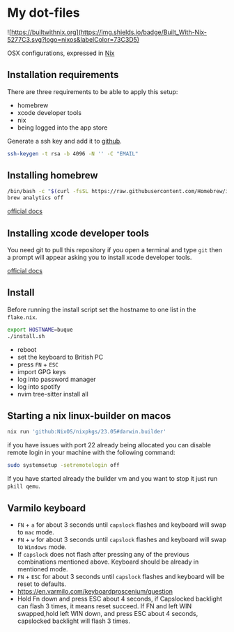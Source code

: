 # My dot-files

![https://builtwithnix.org](https://img.shields.io/badge/Built_With-Nix-5277C3.svg?logo=nixos&labelColor=73C3D5)

OSX configurations, expressed in [Nix](https://nixos.org/nix)

## Installation requirements

There are three requirements to be able to apply this setup:

- homebrew
- xcode developer tools
- nix
- being logged into the app store

Generate a ssh key and add it to [github](https://docs.github.com/en/authentication/connecting-to-github-with-ssh/adding-a-new-ssh-key-to-your-github-account).

```bash
ssh-keygen -t rsa -b 4096 -N '' -C "EMAIL"
```

## Installing homebrew

```bash
/bin/bash -c "$(curl -fsSL https://raw.githubusercontent.com/Homebrew/install/HEAD/install.sh)"
brew analytics off
```

[official docs](https://brew.sh)

## Installing xcode developer tools

You need git to pull this repository if you open a terminal and type `git` then
a prompt will appear asking you to install xcode developer tools.


[official docs](https://nixos.org/download.html)

## Install

Before running the install script set the hostname to one list in the `flake.nix`.

```bash
export HOSTNAME=buque
./install.sh
```

- reboot
- set the keyboard to British PC
- press `FN` + `ESC`
- import GPG keys
- log into password manager
- log into spotify
- nvim tree-sitter install all

## Starting a nix linux-builder on macos

```bash
nix run 'github:NixOS/nixpkgs/23.05#darwin.builder'
```

if you have issues with port 22 already being allocated you can disable
remote login in your machine with the following command:

```bash
sudo systemsetup -setremotelogin off
```

If you have started already the builder vm and you want to stop it just run
`pkill qemu`.

## Varmilo keyboard

- `FN` + `a` for about 3 seconds until `capslock` flashes and keyboard will swap to `mac` mode.
- `FN` + `w` for about 3 seconds until `capslock` flashes and keyboard will swap to `Windows` mode.
- If `capslock` does not flash after pressing any of the previous combinations mentioned above. Keyboard
  should be already in mentioned mode.
- `FN` + `ESC` for about 3 seconds until `capslock` flashes and keyboard will be reset to defaults.
- https://en.varmilo.com/keyboardproscenium/question
- Hold Fn down and press ESC about 4 seconds, if Capslocked backlight can flash 3 times, it means reset succeed. If FN and left WIN swapped,hold left WIN down, and press ESC about 4 seconds, capslocked backlight will flash 3 times.

<!-- Next steps: -->

<!-- - [x] remove yabai and restore magnet -->
<!-- - [x] all lua -->
<!-- - [ ] secrets into age -->
<!-- - [ ] refactor/modularise -->
<!-- - [ ] disable sip and switch yabai//magnet -->

<!-- TODO: -->

<!-- - [ ] emoji shortcut -->
<!-- - [ ] British pc is not in keyboard lists by defaults -->
<!-- - [ ] keyboards do not appear in top bar -->
<!-- - [ ] Bluetooth do not appear in the top bar -->
<!-- - [ ] system preferences in the docker -->
<!-- - [ ] battery percentage are not in the top bar -->
<!-- - [ ] waka apy key is not populated automatically -->
<!-- - [ ] touch zsh_local -->
<!-- - [ ] kubctl zsh completions -->
<!-- - [ ] compe and lsp trouble -->
<!-- - [ ] lua language server -->
<!-- - [ ] hadolint -->
<!-- - [ ] kubernetes YAML schemas investigate -->
<!-- - [ ] firefox vimium and firefox profiles -->
<!-- - [ ] review unverified -->
<!-- - [ ] review all alias -->
<!-- - [ ] youtube dl -->
<!-- - [ ] vim-vsnip installation and bring nice snippets -->
<!-- - [ ] review all maps MAKE A TODO and LIST THEM SOME WHERE PRINTABLE -->
<!-- - [ ] hadolint somewhere (pre-commit docker?) -->
<!-- - [ ] keyboard language? enable and uk? things about other defaults -->
<!-- - [ ] review all vim plugins -->
<!-- - [ ] review all confs with alvivi's and tidy owns -->
<!-- - [ ] hacer list y tal mas fugitive and co -->
<!-- - [ ] key rotation -->

<!-- Si hay problema con lost sitter parsers rm -rf cd ~/.local/share/site -->

<!-- TODO lua -->
<!-- https://vonheikemen.github.io/devlog/tools/configuring-neovim-using-lua/ -->
<!-- - [x] git.vim -->
<!-- - [x] init-lua.vim -->
<!-- - [x] init.lua (review) -->
<!-- - [x] lsp.nix -->
<!-- - [x] sets.vim -->
<!-- - [x] terminal.vim -->
<!-- - [x] lspkind.vim -->
<!-- - [x] telescope.vim -->
<!-- - [x] theme.vim -->
<!-- - [x] review buff delete -->
<!-- - [ ] lualine.vim REVIEW -->
<!-- - [ ] mappings.lua -->
<!-- - [ ] projections.vim REVIEW move to -->
<!-- - [ ] rename file -->
<!-- - [ ] cmp, lsp config and lsptrouble review -->

<!-- TODO include the config file in .ssh/ copied from 1password developer settings -->
<!-- killall ssh-agent; eval `ssh-agent` -->

<!-- ## 1password -->

<!-- https://developer.1password.com/docs/cli/shell-plugins/github/ -->

<!-- - eval $(op signin) -->
<!-- - eval $(op signin --account my) -->
<!-- - eval $(op signin --account my.1password.com) -->
<!-- - https://1password.community/discussion/127950/v2-client-unable-to-connect-to-desktop-app -->
<!-- - https://developer.1password.com/docs/cli/get-started/?utm_source=google&utm_medium=cpc&utm_campaign=18646033576&utm_content=&utm_term=&gclid=CjwKCAjw__ihBhADEiwAXEazJkRCGq2GSVzS61dBrVpuQnbHFfWB0YKFWa8epb8LqdCRbmhRuCdkGxoCG_IQAvD_BwE&gclsrc=aw.ds -->
<!-- - https://github.com/NixOS/nixpkgs/issues/222991 -->
